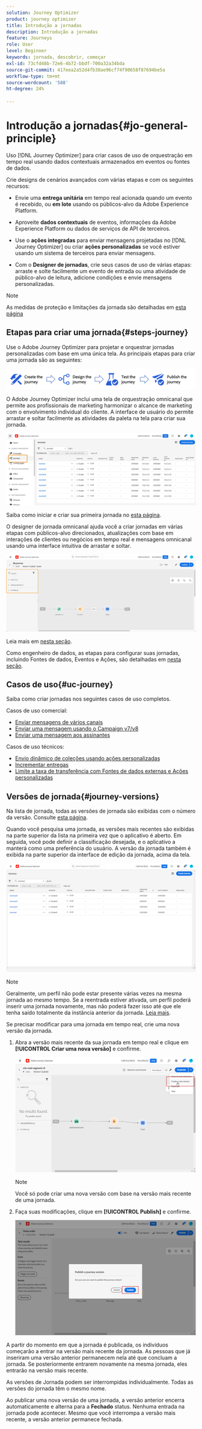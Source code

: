 ```yaml
---
solution: Journey Optimizer
product: journey optimizer
title: Introdução a jornadas
description: Introdução a jornadas
feature: Journeys
role: User
level: Beginner
keywords: jornada, descobrir, começar
exl-id: 73cfd48b-72e6-4b72-bbdf-700a32a34bda
source-git-commit: 417eea2a52d4fb38ae96cf74f90658f87694be5a
workflow-type: tm+mt
source-wordcount: '588'
ht-degree: 24%

---
```



# Introdução a jornadas{#jo-general-principle}

Uso [!DNL Journey Optimizer] para criar casos de uso de orquestração em tempo real usando dados contextuais armazenados em eventos ou fontes de dados.

Crie designs de cenários avançados com várias etapas e com os seguintes recursos:

* Envie uma **entrega unitária** em tempo real acionada quando um evento é recebido, ou **em lote** usando os públicos-alvo da Adobe Experience Platform.

* Aproveite **dados contextuais** de eventos, informações da Adobe Experience Platform ou dados de serviços de API de terceiros.

* Use o **ações integradas** para enviar mensagens projetadas no [!DNL Journey Optimizer] ou criar **ações personalizadas** se você estiver usando um sistema de terceiros para enviar mensagens.

* Com o **Designer de jornadas**, crie seus casos de uso de várias etapas: arraste e solte facilmente um evento de entrada ou uma atividade de público-alvo de leitura, adicione condições e envie mensagens personalizadas.


>[!NOTE]
>
>As medidas de proteção e limitações da jornada são detalhadas em [esta página](../start/guardrails.md)

## Etapas para criar uma jornada{#steps-journey}

Use o Adobe Journey Optimizer para projetar e orquestrar jornadas personalizadas com base em uma única tela. As principais etapas para criar uma jornada são as seguintes:

![](assets/journey-creation-process.png)

O Adobe Journey Optimizer inclui uma tela de orquestração omnicanal que permite aos profissionais de marketing harmonizar o alcance de marketing com o envolvimento individual do cliente. A interface de usuário do permite arrastar e soltar facilmente as atividades da paleta na tela para criar sua jornada.

![](assets/interface-journeys.png)

Saiba como iniciar e criar sua primeira jornada no [esta página](journey-gs.md).

O designer de jornada omnicanal ajuda você a criar jornadas em várias etapas com públicos-alvo direcionados, atualizações com base em interações de clientes ou negócios em tempo real e mensagens omnicanal usando uma interface intuitiva de arrastar e soltar.

![](assets/journey38.png)

Leia mais em [nesta seção](using-the-journey-designer.md).

Como engenheiro de dados, as etapas para configurar suas jornadas, incluindo Fontes de dados, Eventos e Ações, são detalhadas em [nesta seção](../configuration/about-data-sources-events-actions.md).


## Casos de uso{#uc-journey}

Saiba como criar jornadas nos seguintes casos de uso completos.

Casos de uso comercial:

* [Enviar mensagens de vários canais](journeys-uc.md)
* [Enviar uma mensagem usando o Campaign v7/v8](ajo-ac.md)
* [Enviar uma mensagem aos assinantes](message-to-subscribers-uc.md)

Casos de uso técnicos:

* [Envio dinâmico de coleções usando ações personalizadas](collections.md)
* [Incrementar entregas](ramp-up-deliveries-uc.md)
* [Limite a taxa de transferência com Fontes de dados externas e Ações personalizadas](limit-throughput.md)

## Versões de jornada{#journey-versions}

Na lista de jornada, todas as versões de jornada são exibidas com o número da versão. Consulte [esta página](../building-journeys/using-the-journey-designer.md).

Quando você pesquisa uma jornada, as versões mais recentes são exibidas na parte superior da lista na primeira vez que o aplicativo é aberto. Em seguida, você pode definir a classificação desejada, e o aplicativo a manterá como uma preferência do usuário. A versão da jornada também é exibida na parte superior da interface de edição da jornada, acima da tela.

![](assets/journeyversions1.png)

>[!NOTE]
>
>Geralmente, um perfil não pode estar presente várias vezes na mesma jornada ao mesmo tempo. Se a reentrada estiver ativada, um perfil poderá inserir uma jornada novamente, mas não poderá fazer isso até que ele tenha saído totalmente da instância anterior da jornada. [Leia mais](end-journey.md).

Se precisar modificar para uma jornada em tempo real, crie uma nova versão da jornada.

1. Abra a versão mais recente da sua jornada em tempo real e clique em **[!UICONTROL Criar uma nova versão]** e confirme.

   ![](assets/journeyversions2.png)

   >[!NOTE]
   >
   >Você só pode criar uma nova versão com base na versão mais recente de uma jornada.

1. Faça suas modificações, clique em **[!UICONTROL Publish]** e confirme.

   ![](assets/journeyversions3.png)

A partir do momento em que a jornada é publicada, os indivíduos começarão a entrar na versão mais recente da jornada. As pessoas que já inseriram uma versão anterior permanecem nela até que concluam a jornada. Se posteriormente entrarem novamente na mesma jornada, eles entrarão na versão mais recente.

As versões de Jornada podem ser interrompidas individualmente. Todas as versões do jornada têm o mesmo nome.

Ao publicar uma nova versão de uma jornada, a versão anterior encerra automaticamente e alterna para a **Fechado** status. Nenhuma entrada na jornada pode acontecer. Mesmo que você interrompa a versão mais recente, a versão anterior permanece fechada.
